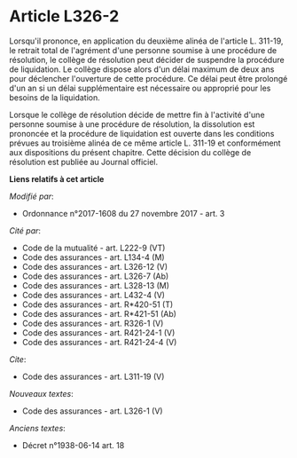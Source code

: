 # Article L326-2

Lorsqu'il prononce, en application du deuxième alinéa de l'article L. 311-19, le retrait total de l'agrément d'une personne
soumise à une procédure de résolution, le collège de résolution peut décider de suspendre la procédure de liquidation. Le
collège dispose alors d'un délai maximum de deux ans pour déclencher l'ouverture de cette procédure. Ce délai peut être
prolongé d'un an si un délai supplémentaire est nécessaire ou approprié pour les besoins de la liquidation. 

Lorsque le collège de résolution décide de mettre fin à l'activité d'une personne soumise à une procédure de résolution, la
dissolution est prononcée et la procédure de liquidation est ouverte dans les conditions prévues au troisième alinéa de ce
même article L. 311-19 et conformément aux dispositions du présent chapitre. Cette décision du collège de résolution est
publiée au Journal officiel.

**Liens relatifs à cet article**

_Modifié par_:

  - Ordonnance n°2017-1608 du 27 novembre 2017 - art. 3

_Cité par_:

  - Code de la mutualité - art. L222-9 (VT)
  - Code des assurances - art. L134-4 (M)
  - Code des assurances - art. L326-12 (V)
  - Code des assurances - art. L326-7 (Ab)
  - Code des assurances - art. L328-13 (M)
  - Code des assurances - art. L432-4 (V)
  - Code des assurances - art. R*420-51 (T)
  - Code des assurances - art. R*421-51 (Ab)
  - Code des assurances - art. R326-1 (V)
  - Code des assurances - art. R421-24-1 (V)
  - Code des assurances - art. R421-24-4 (V)

_Cite_:

  - Code des assurances - art. L311-19 (V)

_Nouveaux textes_:

  - Code des assurances - art. L326-1 (V)

_Anciens textes_:

  - Décret n°1938-06-14 art. 18
